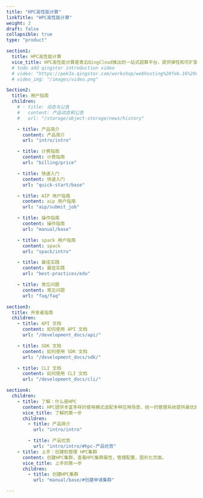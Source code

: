 ```yaml
---
title: "HPC高性能计算"
linkTitle: "HPC高性能计算"
weight: 2
draft: false
collapsible: true
type: "product"

section1:
  title: HPC高性能计算
  vice_title: HPC高性能计算是青云QingCloud推出的一站式超算平台，提供弹性和可扩展的HPC计算资源，是传统HPC技术与云计算技术的融合升级。提供丰富多样的使用模式适配多种应用场景，统一的管理系统提供最优的使用体验，工程师、研究人员可以突破本地 HPC 基础设施限制，快速开始设计创新。
  # todo add qingstor introduction video
  # video: "https://pek3a.qingstor.com/workshop/webhosting%20feb.16%20v3.mp4"
  # video_img: "/images/video.png"

Section2:
  title: 用户指南
  children:
    # - title: 动态与公告
    #   content: 产品动态和公告
    #   url: "/storage/object-storage/news/history"

    - title: 产品简介
      content: 产品简介
      url: "intro/intro"

    - title: 计费指南
      content: 计费指南
      url: "billing/price"

    - title: 快速入门
      content: 快速入门
      url: "quick-start/base"

    - title: AIP 用户指南
      content: aip 用户指南
      url: "aip/submit_job"

    - title: 操作指南
      content: 操作指南
      url: "manual/base"

    - title: spack 用户指南
      content: spack
      url: "spack/intro"

    - title: 最佳实践
      content: 最佳实践
      url: "best-practices/edu"

    - title: 常见问题
      content: 常见问题
      url: "faq/faq"

section3:
  title: 开发者指南
  children:
    - title: API 文档
      content: 如何使用 API 文档
      url: "/development_docs/api/"

    - title: SDK 文档
      content: 如何使用 SDK 文档
      url: "/development_docs/sdk/"

    - title: CLI 文档
      content: 如何使用 CLI 文档
      url: "/development_docs/cli/"

section4:
  children:
    - title: 了解：什么是HPC
      content: HPC提供丰富多样的使用模式适配多种应用场景，统一的管理系统提供最优的使用体验，工程师、研究人员可以突破本地 HPC 基础设施限制，快速开始设计创新。
      vice_title: 了解的第一步
      children:
        - title: 产品简介
          url: "intro/intro"

        - title: 产品优势
          url: "intro/intro/#hpc-产品优势"
    - title: 上手：创建和管理 HPC集群
      content: 创建HPC集群，查看HPC集群属性，管理配置，图形化页面。
      vice_title: 上手的第一步
      children:
        - title: 创建HPC集群
          url: "manual/base/#创建申请集群"

---
```


<!-- type: "product" 这个参数表明这是一个产品index页面 -->
<!-- section1 为产品index页面 主标题 副标题 video  video_img为视频图片  -->
<!-- section2 为产品index页面 第一个大块的用户文档配置  -->
<!-- section3 为产品index页面 第二个大块的开发者文档配置  -->
<!-- section4 为产品index页面 第三个大块的学习路径配置  -->

